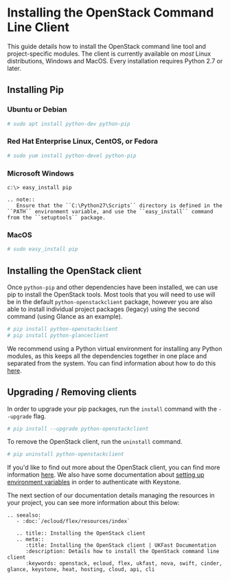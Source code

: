# Installing the OpenStack Command Line Client

This guide details how to install the OpenStack command line tool and project-specific modules. The client is currently available on _most_ Linux distributions, Windows and MacOS. Every installation requires Python 2.7 or later.

## Installing Pip

### Ubuntu or Debian

```bash
# sudo apt install python-dev python-pip
```

### Red Hat Enterprise Linux, CentOS, or Fedora

```bash
# sudo yum install python-devel python-pip
```

### Microsoft Windows

```console
c:\> easy_install pip
```

```eval_rst
.. note::
   Ensure that the ``C:\Python27\Scripts`` directory is defined in the ``PATH`` environment variable, and use the ``easy_install`` command from the ``setuptools`` package.
```

### MacOS

```bash
# sudo easy_install pip
```

## Installing the OpenStack client

Once `python-pip` and other dependencies have been installed, we can use pip to install the OpenStack tools. Most tools that you will need to use will be in the default `python-openstackclient` package, however you are also able to install individual project packages (legacy) using the second command (using Glance as an example).

```bash
# pip install python-openstackclient
# pip install python-glanceclient
```

We recommend using a Python virtual environment for installing any Python modules, as this keeps all the dependencies together in one place and separated from the system. You can find information about how to do this [here](https://docs.python.org/3/tutorial/venv.html).

## Upgrading / Removing clients

In order to upgrade your pip packages, run the `install` command with the `--upgrade` flag.

```bash
# pip install --upgrade python-openstackclient
```

To remove the OpenStack client, run the `uninstall` command.

```bash
# pip uninstall python-openstackclient
```

If you'd like to find out more about the OpenStack client, you can find more information [here](https://docs.openstack.org/newton/user-guide/common/cli-install-openstack-command-line-clients.html). We also have some documentation about [setting up environment variables](/ecloud/flex/general/settingvars) in order to authenticate with Keystone.

The next section of our documentation details managing the resources in your project, you can see more information about this below:

```eval_rst
.. seealso:
   - :doc:`/ecloud/flex/resources/index`
```

```eval_rst
   .. title:: Installing the OpenStack client
   .. meta::
      :title: Installing the OpenStack client | UKFast Documentation
      :description: Details how to install the OpenStack command line client
      :keywords: openstack, ecloud, flex, ukfast, nova, swift, cinder, glance, keystone, heat, hosting, cloud, api, cli
```
